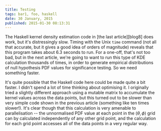 ```yaml
---
title: Testing
tags: bar1, foo, haskell
date: 30 January, 2015
published: 2015-01-30 08:13:31
---
```


The Haskell kernel density estimation code in
[the last article][blog8] does work, but it's distressingly slow.
Timing with the Unix `time` command (not all that accurate, but it
gives a good idea of orders of magnitude) reveals that this program
takes about 6.3 seconds to run.  For a one-off, that's not too bad,
but in the next article, we're going to want to run this type of KDE
calculation thousands of times, in order to generate empirical
distributions of null hypothesis PDF values for significance testing.
So we need something faster.

<!--more-->

It's quite possible that the Haskell code here could be made quite a
bit faster.  I didn't spend a lot of time thinking about optimising
it.  I originally tried a slightly different approach using a mutable
matrix to accumulate the kernel values across the data points, but
this turned out to be slower than very simple code shown in the
previous article (something like ten times slower!).  It's clear
though that this calculation is very amenable to parallelisation --
the unnormalised PDF value at each point in the $(\theta, \phi)$ grid
can by calculated independently of any other grid point, and the
calculation for each grid point accesses all of the data points in a
very regular way.
